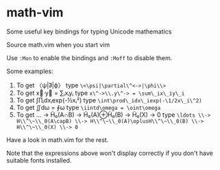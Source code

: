 # math-vim
Some useful key bindings for typing Unicode mathematics

Source math.vim when you start vim

Use `:Mon` to enable the bindings and `:Moff` to disable them.

Some examples:

1. To get 〈ψ|∂⃡|ϕ〉 type `\<\psi|\partial\^<->|\phi\\>`
2. To get x⃗·y⃗ = ∑ᵢxᵢyᵢ type `x\^->\\.y\^-> = \sum\_ix\_iy\_i`
3. To get ∫∏ᵢdxᵢexp(-½xᵢ²) type `\int\prod\_idx\_iexp(-\1/2x\_i\^2)`
4. To get ∬dω = ∮ω type `\iintd\omega = \oint\omega`
5. To get … → H̃₀(A∩B) → H̃₀(A)⊕H̃₀(B) → H̃₀(X) → 0 type `\ldots \\-> H\\^\~\\_0(A\capB) \\-> H\\^\~\\_0(A)\oplusH\\^\~\\_0(B) \\-> H\\^\~\\_0(X) \\-> 0`

Have a look in math.vim for the rest.

Note that the expressions above won't display correctly if you don't have suitable fonts installed.
